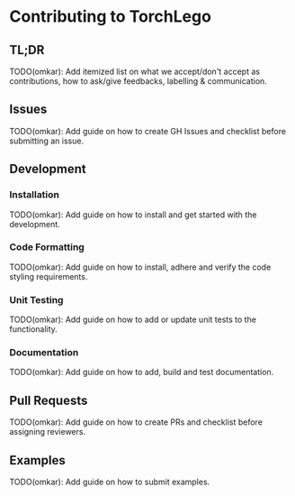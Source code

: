 # Contributing to TorchLego

## TL;DR
TODO(omkar): Add itemized list on what we accept/don't accept as contributions, how to ask/give feedbacks, labelling 
& communication.

## Issues
TODO(omkar): Add guide on how to create GH Issues and checklist before submitting an issue.

## Development

### Installation
TODO(omkar): Add guide on how to install and get started with the development.

### Code Formatting
TODO(omkar): Add guide on how to install, adhere and verify the code styling requirements.

### Unit Testing
TODO(omkar): Add guide on how to add or update unit tests to the functionality.

### Documentation
TODO(omkar): Add guide on how to add, build and test documentation.

## Pull Requests
TODO(omkar): Add guide on how to create PRs and checklist before assigning reviewers.

## Examples
TODO(omkar): Add guide on how to submit examples.